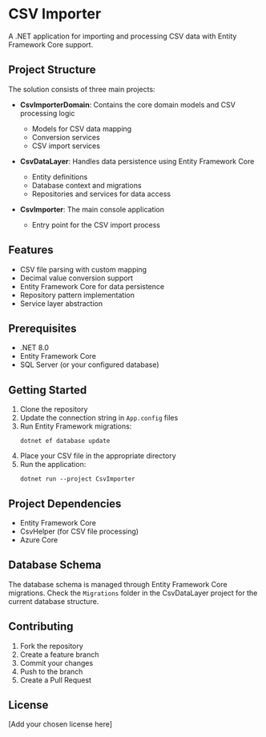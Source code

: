 # CSV Importer

A .NET application for importing and processing CSV data with Entity Framework Core support.

## Project Structure

The solution consists of three main projects:

- **CsvImporterDomain**: Contains the core domain models and CSV processing logic
  - Models for CSV data mapping
  - Conversion services
  - CSV import services

- **CsvDataLayer**: Handles data persistence using Entity Framework Core
  - Entity definitions
  - Database context and migrations
  - Repositories and services for data access

- **CsvImporter**: The main console application
  - Entry point for the CSV import process

## Features

- CSV file parsing with custom mapping
- Decimal value conversion support
- Entity Framework Core for data persistence
- Repository pattern implementation
- Service layer abstraction

## Prerequisites

- .NET 8.0
- Entity Framework Core
- SQL Server (or your configured database)

## Getting Started

1. Clone the repository
2. Update the connection string in `App.config` files
3. Run Entity Framework migrations:
   ```
   dotnet ef database update
   ```
4. Place your CSV file in the appropriate directory
5. Run the application:
   ```
   dotnet run --project CsvImporter
   ```

## Project Dependencies

- Entity Framework Core
- CsvHelper (for CSV file processing)
- Azure Core

## Database Schema

The database schema is managed through Entity Framework Core migrations. Check the `Migrations` folder in the CsvDataLayer project for the current database structure.

## Contributing

1. Fork the repository
2. Create a feature branch
3. Commit your changes
4. Push to the branch
5. Create a Pull Request

## License

[Add your chosen license here]
